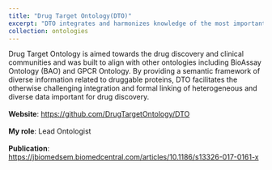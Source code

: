 ```yaml
---
title: "Drug Target Ontology(DTO)"
excerpt: "DTO integrates and harmonizes knowledge of the most important druggable protein families: kinases, GPCRs, ion channels and nuclear hormone receptors.<br/>[https://github.com/DrugTargetOntology/DTO ](https://github.com/DrugTargetOntology/DTO)"
collection: ontologies
---
```


Drug Target Ontology is aimed towards the drug discovery and clinical communities and was built to align with other ontologies including BioAssay Ontology (BAO) and GPCR Ontology. By providing a semantic framework of diverse information related to druggable proteins, DTO facilitates the otherwise challenging integration and formal linking of heterogeneous and diverse data important for drug discovery.<br/><br/>
**Website**: https://github.com/DrugTargetOntology/DTO<br/><br/>
**My role**: Lead Ontologist <br/><br/>
**Publication**: https://jbiomedsem.biomedcentral.com/articles/10.1186/s13326-017-0161-x
